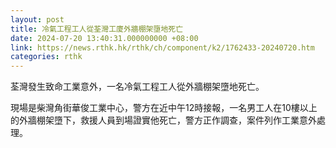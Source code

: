 ```yaml
---
layout: post
title: 冷氣工程工人從荃灣工廈外牆棚架墮地死亡
date: 2024-07-20 13:40:31.000000000 +08:00
link: https://news.rthk.hk/rthk/ch/component/k2/1762433-20240720.htm
categories: rthk
---
```


荃灣發生致命工業意外，一名冷氣工程工人從外牆棚架墮地死亡。

現場是柴灣角街華俊工業中心，警方在近中午12時接報，一名男工人在10樓以上的外牆棚架墮下，救援人員到場證實他死亡，警方正作調查，案件列作工業意外處理。
